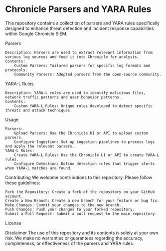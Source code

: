 # Chronicle Parsers and YARA Rules

This repository contains a collection of parsers and YARA rules specifically designed to enhance threat detection and incident response capabilities within Google Chronicle SIEM.

Parsers

    Description: Parsers are used to extract relevant information from various log sources and feed it into Chronicle for analysis.
    Contents:
        Custom Parsers: Tailored parsers for specific log formats and protocols.
        Community Parsers: Adopted parsers from the open-source community.

YARA-L Rules

    Description: YARA-L rules are used to identify malicious files, network traffic patterns and user behavior patterns.
    Contents:
        Custom YARA-L Rules: Unique rules developed to detect specific threats and attack techniques.

Usage

    Parsers:
        Upload Parsers: Use the Chronicle UI or API to upload custom parsers.
        Configure Ingestion: Set up ingestion pipelines to process logs and apply the relevant parsers.
    YARA-L Rules:
        Create YARA-L Rules: Use the Chronicle UI or API to create YARA-L rules.
        Configure Detection: Define detection rules that trigger alerts when YARA-L matches are found.

Contributing
We welcome contributions to this repository. Please follow these guidelines:

    Fork the Repository: Create a fork of the repository on your GitHub account.
    Create a New Branch: Create a new branch for your feature or bug fix.
    Make Changes: Commit your changes to the new branch.
    Push Changes: Push your changes to your forked repository.
    Submit a Pull Request: Submit a pull request to the main repository.

License


Disclaimer
The use of this repository and its contents is solely at your own risk. We make no warranties or guarantees regarding the accuracy, completeness, or effectiveness of the parsers and YARA rules.
